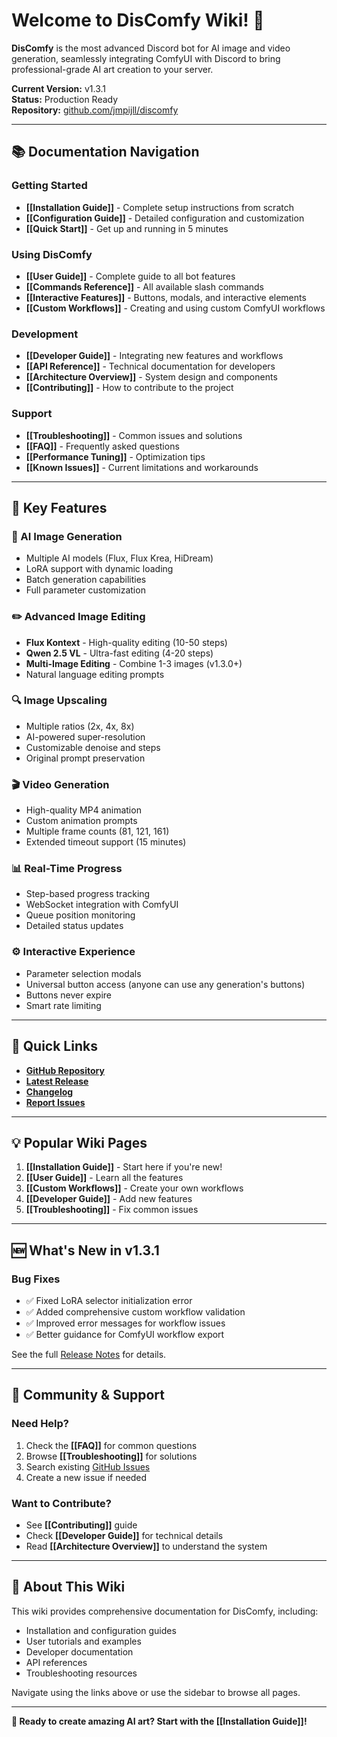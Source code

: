 # Welcome to DisComfy Wiki! 🎨

**DisComfy** is the most advanced Discord bot for AI image and video generation, seamlessly integrating ComfyUI with Discord to bring professional-grade AI art creation to your server.

**Current Version:** v1.3.1  
**Status:** Production Ready  
**Repository:** [github.com/jmpijll/discomfy](https://github.com/jmpijll/discomfy)

---

## 📚 Documentation Navigation

### Getting Started
- **[[Installation Guide]]** - Complete setup instructions from scratch
- **[[Configuration Guide]]** - Detailed configuration and customization
- **[[Quick Start]]** - Get up and running in 5 minutes

### Using DisComfy
- **[[User Guide]]** - Complete guide to all bot features
- **[[Commands Reference]]** - All available slash commands
- **[[Interactive Features]]** - Buttons, modals, and interactive elements
- **[[Custom Workflows]]** - Creating and using custom ComfyUI workflows

### Development
- **[[Developer Guide]]** - Integrating new features and workflows
- **[[API Reference]]** - Technical documentation for developers
- **[[Architecture Overview]]** - System design and components
- **[[Contributing]]** - How to contribute to the project

### Support
- **[[Troubleshooting]]** - Common issues and solutions
- **[[FAQ]]** - Frequently asked questions
- **[[Performance Tuning]]** - Optimization tips
- **[[Known Issues]]** - Current limitations and workarounds

---

## 🌟 Key Features

### 🎨 AI Image Generation
- Multiple AI models (Flux, Flux Krea, HiDream)
- LoRA support with dynamic loading
- Batch generation capabilities
- Full parameter customization

### ✏️ Advanced Image Editing
- **Flux Kontext** - High-quality editing (10-50 steps)
- **Qwen 2.5 VL** - Ultra-fast editing (4-20 steps)
- **Multi-Image Editing** - Combine 1-3 images (v1.3.0+)
- Natural language editing prompts

### 🔍 Image Upscaling
- Multiple ratios (2x, 4x, 8x)
- AI-powered super-resolution
- Customizable denoise and steps
- Original prompt preservation

### 🎬 Video Generation
- High-quality MP4 animation
- Custom animation prompts
- Multiple frame counts (81, 121, 161)
- Extended timeout support (15 minutes)

### 📊 Real-Time Progress
- Step-based progress tracking
- WebSocket integration with ComfyUI
- Queue position monitoring
- Detailed status updates

### ⚙️ Interactive Experience
- Parameter selection modals
- Universal button access (anyone can use any generation's buttons)
- Buttons never expire
- Smart rate limiting

---

## 🚀 Quick Links

- **[GitHub Repository](https://github.com/jmpijll/discomfy)**
- **[Latest Release](https://github.com/jmpijll/discomfy/releases/latest)**
- **[Changelog](https://github.com/jmpijll/discomfy/blob/main/CHANGELOG.md)**
- **[Report Issues](https://github.com/jmpijll/discomfy/issues)**

---

## 💡 Popular Wiki Pages

1. **[[Installation Guide]]** - Start here if you're new!
2. **[[User Guide]]** - Learn all the features
3. **[[Custom Workflows]]** - Create your own workflows
4. **[[Developer Guide]]** - Add new features
5. **[[Troubleshooting]]** - Fix common issues

---

## 🆕 What's New in v1.3.1

### Bug Fixes
- ✅ Fixed LoRA selector initialization error
- ✅ Added comprehensive custom workflow validation
- ✅ Improved error messages for workflow issues
- ✅ Better guidance for ComfyUI workflow export

See the full [Release Notes](https://github.com/jmpijll/discomfy/blob/main/RELEASE_NOTES_v1.3.1.md) for details.

---

## 🤝 Community & Support

### Need Help?
1. Check the **[[FAQ]]** for common questions
2. Browse **[[Troubleshooting]]** for solutions
3. Search existing [GitHub Issues](https://github.com/jmpijll/discomfy/issues)
4. Create a new issue if needed

### Want to Contribute?
- See **[[Contributing]]** guide
- Check **[[Developer Guide]]** for technical details
- Read **[[Architecture Overview]]** to understand the system

---

## 📖 About This Wiki

This wiki provides comprehensive documentation for DisComfy, including:
- Installation and configuration guides
- User tutorials and examples
- Developer documentation
- API references
- Troubleshooting resources

Navigate using the links above or use the sidebar to browse all pages.

---

**🎨 Ready to create amazing AI art? Start with the [[Installation Guide]]!**

